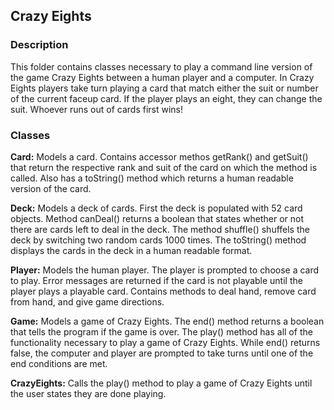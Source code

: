 ## Crazy Eights

### Description
This folder contains classes necessary to play a command line version of the game Crazy Eights between a human player and a computer. 
In Crazy Eights players take turn playing a card that match either the suit or number of the current faceup card. If the player plays an
eight, they can change the suit. Whoever runs out of cards first wins!

### Classes
**Card:**
 Models a card. Contains accessor methos getRank() and getSuit() that return the respective rank and suit of 
the card on which the method is called. Also has a toString() method which returns a human readable version of the card.

**Deck:**
 Models a deck of cards. First the deck is populated with 52 card objects. Method canDeal() returns a boolean that states 
whether or not there are cards left to deal in the deck. The method shuffle() shuffels the deck by switching two random cards
1000 times. The toString() method displays the cards in the deck in a human readable format.

**Player:**
 Models the human player. The player is prompted to choose a card to play. Error messages are returned if the card is not playable 
until the player plays a playable card. Contains methods to deal hand, remove card from hand, 
and give game directions.

**Game:**
 Models a game of Crazy Eights. The end() method returns a boolean that tells the program if the game is over. The play() method
has all of the functionality necessary to play a game of Crazy Eights. While end() returns false, the computer and player are
prompted to take turns until one of the end conditions are met. 

**CrazyEights:**
 Calls the play() method to play a game of Crazy Eights until the user states they are done playing.

